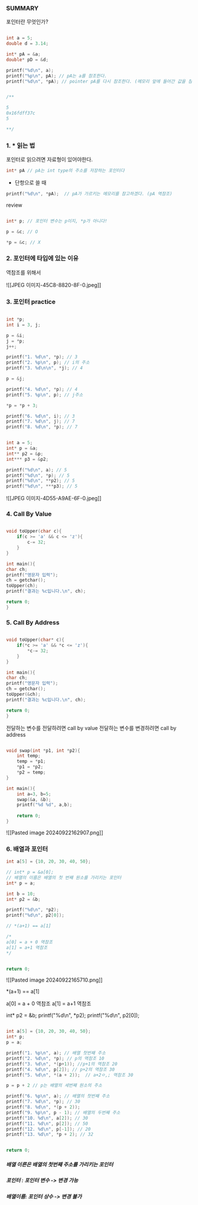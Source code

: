 
### SUMMARY
포인터란 무엇인가?


```cpp

int a = 5;
double d = 3.14;

int* pA = &a;
double* pD = &d;

printf("%d\n", a); 
printf("%p\n", pA); // pA는 a를 참조한다.
printf("%d\n", *pA); // pointer pA를 다시 참조한다. (메모리 앞에 들어간 값을 참조한다.)


/**

5
0x16fdff37c
5

**/
```



### 1. * 읽는 법

포인터로 읽으려면 자료형이 있어야한다.
```cpp
int* pA // pA는 int type의 주소를 저장하는 포인터다

```


* 단항으로 쓸 때
```cpp
printf("%d\n", *pA);  // pA가 가르키는 메모리를 참고하겠다. (pA 역참조)

```

review
```cpp

int* p; // 포인터 변수는 p이지, *p가 아니다!

p = &c; // O

*p = &c; // X

```

### 2. 포인터에 타입에 있는 이유
역참조를 위해서

![[JPEG 이미지-45C8-8820-8F-0.jpeg]]

### 3. 포인터 practice

```cpp

int *p;
int i = 3, j;

p = &i;
j = *p;
j++;

printf("1. %d\n", *p); // 3
printf("2. %p\n", p); // i의 주소
printf("3. %d\n\n", *j); // 4

p = &j;

printf("4. %d\n", *p); // 4
printf("5. %p\n", p); // j주소

*p = *p + 3;

printf("6. %d\n", i); // 3
printf("7. %d\n", j); // 7
printf("8. %d\n", *p); // 7
```



```cpp

int a = 5;
int* p = &a;
int** p2 = &p;
int*** p3 = &p2;

printf("%d\n", a); // 5
printf("%d\n", *p); // 5
printf("%d\n", **p2); // 5
printf("%d\n", ***p3); // 5

```

![[JPEG 이미지-4D55-A9AE-6F-0.jpeg]]

### 4. Call By Value

```cpp

void toUpper(char c){
	if(c >= 'a' && c <= 'z'){
		c-= 32;
	}
}

int main(){
char ch;
printf("영문자 입력");
ch = getchar();
toUpper(ch);
printf("결과는 %c입니다.\n", ch);

return 0;
}

```

### 5. Call By Address 

```cpp

void toUpper(char* c){
	if(*c >= 'a' && *c <= 'z'){
		*c-= 32;
	}
}

int main(){
char ch;
printf("영문자 입력");
ch = getchar();
toUpper(&ch);
printf("결과는 %c입니다.\n", ch);

return 0;
}


```

전달하는 변수를 전달하려면 call by value
전달하는 변수를 변경하려면 call by address

```cpp

void swap(int *p1, int *p2){
	int temp;
	temp = *p1;
	*p1 = *p2;
	*p2 = temp;
}

int main(){
	int a=3, b=5;
	swap(&a, &b);
	printf("%d %d", a,b);
	
	return 0;
}

```

![[Pasted image 20240922162907.png]]

### 6. 배열과 포인터
```cpp
int a[5] = {10, 20, 30, 40, 50};

// int* p = &a[0];
// 배열의 이름은 배열의 첫 번째 원소를 가리키는 포인터
int* p = a;

int b = 10;
int* p2 = &b;

printf("%d\n", *p2);
printf("%d\n", p2[0]);

// *(a+1) == a[1]

/*
a[0] = a + 0 역참조
a[1] = a+1 역참조
*/


return 0;
```


![[Pasted image 20240922165710.png]]


*(a+1) == a[1]

a[0] = a + 0 역참조
a[1] = a+1 역참조



int* p2 = &b;
printf("%d\n", *p2);
printf("%d\n", p2[0]);


```cpp

int a[5] = {10, 20, 30, 40, 50};
int* p;
p = a;

printf("1. %p\n", a); // 배열 첫번째 주소
printf("2. %d\n", *p); // p의 역참조 10
printf("3. %d\n", *(p+1)); //p+1의 역참조 20
printf("4. %d\n", p[2]); // p+2의 역참조 30
printf("5. %d\n", *(a + 2));  // a+2ㅇ,; 역참조 30

p = p + 2 // p는 배열의 세번째 원소의 주소

printf("6. %p\n", a); // 배열의 첫번째 주소
printf("7. %d\n", *p); // 30
printf("8. %d\n", *(p + 2));
printf("9. %p\n", p - 1); // 배열의 두번째 주소
printf("10. %d\n", a[2]); // 30
printf("11. %d\n", p[2]); // 50
printf("12. %d\n", p[-1]); // 20
printf("13. %d\n", *p + 2); // 32


return 0;
```


##### 배열 이른은 배열의 첫번째 주소를 가리키는 포인터
##### 포인터 : 포인터 변수 -> 변경 가능
##### 배열이름: 포인터 상수 -> 변경 불가